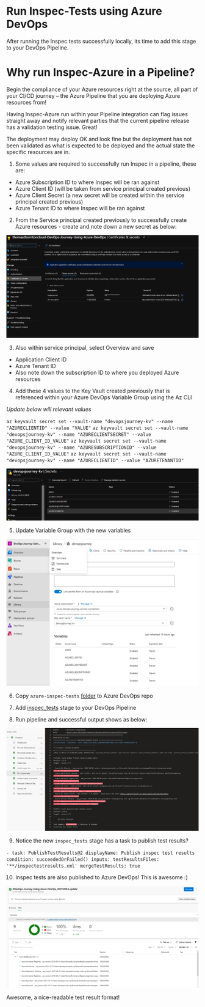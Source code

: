 # Run Inspec-Tests using Azure DevOps

After running the Inspec tests successfully locally, its time to add this stage to your DevOps Pipeline. 

# Why run Inspec-Azure in a Pipeline?

Begin the compliance of your Azure resources right at the source, all part of your CI/CD journey – the Azure Pipeline that you are deploying Azure resources from!

Having Inspec-Azure run within your Pipeline integration can flag issues straight away and notify relevant parties that the current pipeline release has a validation testing issue. Great!

The deployment may deploy OK and look fine but the deployment has not been validated as what is expected to be deployed and the actual state the specific resources are in.

1. Some values are required to successfully run Inspec in a pipeline, these are:
- Azure Subscription ID to where Inspec will be ran against
- Azure Client ID (will be taken from service principal created previous)
- Azure Client Secret (a new secret will be created within the service principal created previous)
- Azure Tenant ID to where Inspec will be ran against

2. From the Service principal created previously to successfully create Azure resources - create and note down a new secret as below:

![](images/testing-infrastructure-1.png)

3. Also within service principal, select Overview and save
- Application Client ID
- Azure Tenant ID
- Also note down the subscription ID to where you deployed Azure resources

4. Add these 4 values to the Key Vault created previously that is referenced within your Azure DevOps Variable Group using the Az CLI

*Update below will relevant values*

`az keyvault secret set --vault-name "devopsjourney-kv" --name "AZURECLIENTID" --value "VALUE"`
`az keyvault secret set --vault-name "devopsjourney-kv" --name "AZURECLIENTSECRET" --value "AZURE_CLIENT_ID_VALUE"`
`az keyvault secret set --vault-name "devopsjourney-kv" --name "AZURESUBSCRIPTIONID" --value "AZURE_CLIENT_ID_VALUE"`
`az keyvault secret set --vault-name "devopsjourney-kv" --name "AZURECLIENTID" --value "AZURETENANTID"`

![](images/testing-infrastructure-2.png)

5. Update Variable Group with the new variables

![](images/testing-infrastructure-3.png)

6. Copy `azure-inspec-tests` [folder](https://github.com/thomast1906/DevOps-Journey-Using-Azure-DevOps/tree/main/labs/6-Testing-Infrastructure/azure-inspec-tests) to Azure DevOps repo

7. Add [inspec_tests](https://github.com/thomast1906/DevOps-Journey-Using-Azure-DevOps/blob/lab6-testing-infrastructure/labs/6-Testing-Infrastructure/pipelines/lab6pipeline.yaml#L173-L201) stage to your DevOps Pipeline

8. Run pipeline and successful output shows as below:

![](images/testing-infrastructure-4.png)

9. Notice the new `inspec_tests` stage has a task to publish test results?

` - task: PublishTestResults@2
   displayName: Publish inspec test results
   condition: succeededOrFailed()
   inputs:
     testResultsFiles: '**/inspectestresults.xml'
     mergeTestResults: true
`

10. Inspec tests are also published to Azure DevOps! This is awesome :)

![](images/testing-infrastructure-5.png)

Awesome, a nice-readable test result format! 
